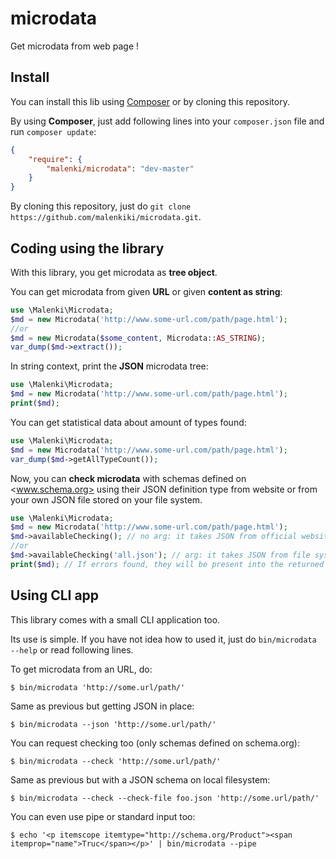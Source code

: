 # microdata

Get microdata from web page !

## Install

You can install this lib using [Composer](https://getcomposer.org/) or by cloning this repository.

By using **Composer**, just add following lines into your `composer.json` file and run `composer update`:
```json
{
    "require": {
        "malenki/microdata": "dev-master"
    }
}
```

By cloning this repository, just do `git clone https://github.com/malenkiki/microdata.git`.

## Coding using the library

With this library, you get microdata as **tree object**.

You can get microdata from given **URL** or given **content as string**:

```php
use \Malenki\Microdata;
$md = new Microdata('http://www.some-url.com/path/page.html');
//or
$md = new Microdata($some_content, Microdata::AS_STRING);
var_dump($md->extract());
```

In string context, print the **JSON** microdata tree:

```php
use \Malenki\Microdata;
$md = new Microdata('http://www.some-url.com/path/page.html');
print($md);
```

You can get statistical data about amount of types found:

```php
use \Malenki\Microdata;
$md = new Microdata('http://www.some-url.com/path/page.html');
var_dump($md->getAllTypeCount());
```

Now, you can **check microdata** with schemas defined on <www.schema.org> using their JSON definition type from website or from your own JSON file stored on your file system.

```php
use \Malenki\Microdata;
$md = new Microdata('http://www.some-url.com/path/page.html');
$md->availableChecking(); // no arg: it takes JSON from official website
//or
$md->availableChecking('all.json'); // arg: it takes JSON from file system
print($md); // If errors found, they will be present into the returned JSON
```

## Using CLI app

This library comes with a small CLI application too.

Its use is simple. If you have not idea how to used it, just do `bin/microdata --help` or read following lines.

To get microdata from an URL, do:

```
$ bin/microdata 'http://some.url/path/'
```

Same as previous but getting JSON in place:

```
$ bin/microdata --json 'http://some.url/path/'
```

You can request checking too (only schemas defined on schema.org):

```
$ bin/microdata --check 'http://some.url/path/'
```

Same as previous but with a JSON schema on local filesystem:

```
$ bin/microdata --check --check-file foo.json 'http://some.url/path/'
```

You can even use pipe or standard input too:

```
$ echo '<p itemscope itemtype="http://schema.org/Product"><span itemprop="name">Truc</span></p>' | bin/microdata --pipe

```
